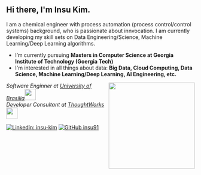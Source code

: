 <h2> Hi there, I'm Insu Kim.</h2>

I am a chemical engineer with process automation (process control/control systems) background, who is passionate about innvocation. I am currently developing my skill sets on Data Engineering/Science, Machine Learning/Deep Learning algorithms. 

- I’m currently pursuing **Masters in Computer Science at Georgia Institute of Technology (Goergia Tech)**
- I'm interested in all things about data: **Big Data, Cloud Computing, Data Science, Machine Learning/Deep Learning, AI Engineering, etc.**

<img align='right' src="[https://media.giphy.com/media/ieyl9zmCjO4b4t6qoY/giphy.gif](https://unsplash.com/photos/G1N9kDHqBrQ)" width="230">
<p><em>Software Enginner at <a href="http://www.unb.br">University of Brasilia</a><img src="https://media.giphy.com/media/fYSnHlufseco8Fh93Z/giphy.gif" width="30"></br>Developer Consultant at <a href="https://www.thoughtworks.com">ThoughtWorks</a><img src="https://media.giphy.com/media/WUlplcMpOCEmTGBtBW/giphy.gif" width="30"> 
</em></p>

[![Linkedin: insu-kim](https://img.shields.io/badge/-thaianebraga-blue?style=flat-square&logo=Linkedin&logoColor=white&link=https://www.linkedin.com/in/insu-kim/)](https://www.linkedin.com/in/insu-kim/)
[![GitHub insu91](https://img.shields.io/github/followers/thaiane?label=follow&style=social)](https://github.com/insu91)
